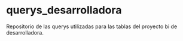 # querys_desarrolladora
Repositorio de las querys utilizadas para las tablas del proyecto bi de desarrolladora.
